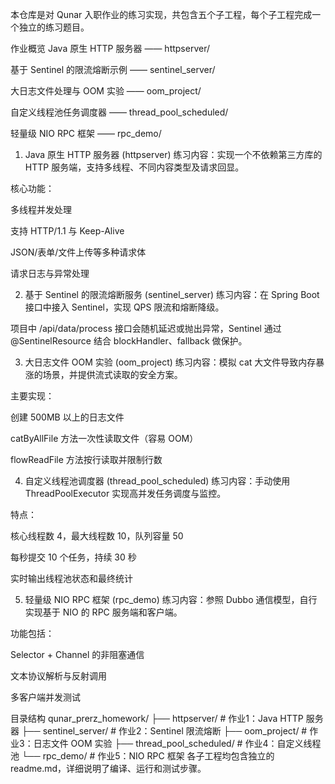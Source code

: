 本仓库是对 Qunar 入职作业的练习实现，共包含五个子工程，每个子工程完成一个独立的练习题目。

作业概览
Java 原生 HTTP 服务器 —— httpserver/

基于 Sentinel 的限流熔断示例 —— sentinel_server/

大日志文件处理与 OOM 实验 —— oom_project/

自定义线程池任务调度器 —— thread_pool_scheduled/

轻量级 NIO RPC 框架 —— rpc_demo/

1. Java 原生 HTTP 服务器 (httpserver)
   练习内容：实现一个不依赖第三方库的 HTTP 服务端，支持多线程、不同内容类型及请求回显。

核心功能：

多线程并发处理

支持 HTTP/1.1 与 Keep-Alive

JSON/表单/文件上传等多种请求体

请求日志与异常处理

2. 基于 Sentinel 的限流熔断服务 (sentinel_server)
   练习内容：在 Spring Boot 接口中接入 Sentinel，实现 QPS 限流和熔断降级。

项目中 /api/data/process 接口会随机延迟或抛出异常，Sentinel 通过 @SentinelResource 结合 blockHandler、fallback 做保护。

3. 大日志文件 OOM 实验 (oom_project)
   练习内容：模拟 cat 大文件导致内存暴涨的场景，并提供流式读取的安全方案。

主要实现：

创建 500MB 以上的日志文件

catByAllFile 方法一次性读取文件（容易 OOM）

flowReadFile 方法按行读取并限制行数

4. 自定义线程池调度器 (thread_pool_scheduled)
   练习内容：手动使用 ThreadPoolExecutor 实现高并发任务调度与监控。

特点：

核心线程数 4，最大线程数 10，队列容量 50

每秒提交 10 个任务，持续 30 秒

实时输出线程池状态和最终统计

5. 轻量级 NIO RPC 框架 (rpc_demo)
   练习内容：参照 Dubbo 通信模型，自行实现基于 NIO 的 RPC 服务端和客户端。

功能包括：

Selector + Channel 的非阻塞通信

文本协议解析与反射调用

多客户端并发测试

目录结构
qunar_prerz_homework/
├── httpserver/          # 作业1：Java HTTP 服务器
├── sentinel_server/     # 作业2：Sentinel 限流熔断
├── oom_project/         # 作业3：日志文件 OOM 实验
├── thread_pool_scheduled/ # 作业4：自定义线程池
└── rpc_demo/            # 作业5：NIO RPC 框架
各子工程均包含独立的 readme.md，详细说明了编译、运行和测试步骤。

